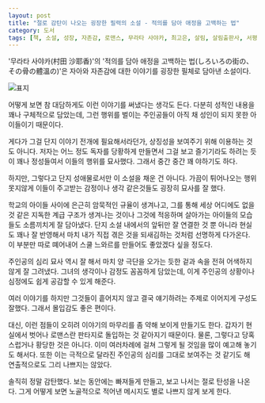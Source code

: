 ```yaml
---
layout: post
title: "절로 감탄이 나오는 굉장한 필력의 소설 - 적의를 담아 애정을 고백하는 법"
category: 도서
tags: [책, 소설, 성장, 자존감, 로맨스, 무라타 사야카, 최고은, 살림, 살림출판사, 서평]
---
```


'무라타 사야카(村田 沙耶香)'의
'적의를 담아 애정을 고백하는 법(しろいろの街の、その骨の體溫の)'은
자아와 자존감에 대한 이야기를 굉장한 필체로 담아낸 소설이다.

![표지](https://lh3.googleusercontent.com/TFwaAicfJXD8ctpbmfzMo2m0-gM0NN2MmsX6-r8beAGO1jj7wr1fENak5Bl0PkL7sP58-Ql3l1tnTQ=s480)

어떻게 보면 참 대담하게도 이런 이야기를 써냈다는 생각도 든다.
다분히 성적인 내용을 꽤나 구체적으로 담았는데,
그런 행위를 벌이는 주인공들이 아직 채 성인이 되지 못한 아이들이기 때문이다.

게다가 그걸 단지 이야기 전개에 필요해서라던가,
상징성을 보여주기 위해 이용하는 것도 아니다.
저자는 어느 정도 독자를 당황하게 만들면서 그걸 보고 즐기기라도 하려는 듯이
꽤나 정성들여서 이들의 행위를 묘사했다.
그래서 중간 중간 꽤 야하기도 하다.

하지만, 그렇다고 단지 성애물로서만 이 소설을 채운 건 아니다.
가끔이 튀어나오는 행위 못지않게
이들이 주고받는 감정이나 생각 같은것들도 굉장히 묘사를 잘 했다.

학교의 아이들 사이에 은근히 암묵적인 규율이 생겨나고,
그를 통해 세상 어디에도 없을 것 같은 지독한 계급 구조가 생겨나는 것이나
그것에 적응하며 살아가는 아이들의 모습들도 소름끼치게 잘 담아냈다.
단지 소설 내에서의 앞뒤만 잘 연결한 것 뿐 아니라
현실도 꽤나 잘 반영해서 마치 내가 직접 겪은 것을 되새김하는 것처럼 선명하게 다가온다.
이 부분만 따로 뗴어내어 스쿨 느와르를 만들어도 좋았겠다 싶을 정도다.

주인공의 심리 묘사 역시 잘 해서
마치 양 극단을 오가는 듯한 겉과 속을
전혀 어색하지 않게 잘 그려냈다.
그녀의 생각이나 감정도 꼼꼼하게 담았는데,
이게 주인공의 상황이나 심정에도 쉽게 공감할 수 있게 해준다.

여러 이야기를 하지만 그것들이 흩어지지 않고
결국 얘기하려는 주제로 이어지게 구성도 잘했다.
그래서 몰입감도 좋은 편이다.

대신, 이런 점들이 오히려 이야기의 마무리를 좀 약해 보이게 만들기도 한다.
갑자기 현실에서 벗어나 로맨스란 판타지로 돌입하는 것 같아지기 때문이다.
물론, 그렇다고 당혹스럽거나 황당한 것은 아니다.
이미 여러차례에 걸쳐 그렇게 될 것임을 많이 예고해 놓기도 해서다.
또한 이는 극적으로 달라진 주인공의 심리를 그대로 보여주는 것 같기도 해
연출적으로도 그리 나쁘지는 않았다.

솔직히 정말 감탄했다.
보는 동안에는 빠져들게 만들고,
보고 나서는 절로 탄성을 나온다.
그게 어떻게 보면 노골적으로 적어낸 메시지도 별로 나쁘지 않게 보게 한다.
